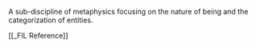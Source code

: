 A sub-discipline of metaphysics focusing on the nature of being and the categorization of entities.

[[_FIL Reference]]